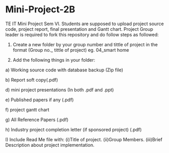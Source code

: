 # Mini-Project-2B

TE IT Mini Project Sem VI. Students are supposed to upload project source code, project report, final presentation and Gantt chart.
Project Group leader is required to fork this repository and do follow steps as followed:

1. Create a new folder by your group number and tittle of project in the format (Group no.\_ tittle of project) eg. 04_smart home

2. Add the following things in your folder:

a) Working source code with database backup (Zip file)

b) Report soft copy(.pdf)

d) mini project presentations (In both .pdf and .ppt)

e) Published papers if any (.pdf)

f) project gantt chart

g) All Reference Papers (.pdf)

h) Industry project completion letter (if sponsored project) (.pdf)

I) Include Read Me file with:
(i)Title of project.
(ii)Group Members.
(iii)Brief Description about project implementation.
